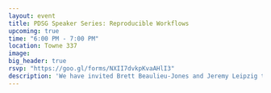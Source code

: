 ```yaml
---
layout: event
title: PDSG Speaker Series: Reproducible Workflows
upcoming: true
time: "6:00 PM - 7:00 PM"
location: Towne 337
image:
big_header: true
rsvp: "https://goo.gl/forms/NXII7dvkpKvaAHlI3"
description: 'We have invited Brett Beaulieu-Jones and Jeremy Leipzig to talk about their cutting-edge research. Come learn about their contributions to data science!'
---
```

